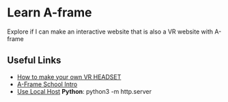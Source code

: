 # Learn A-frame
Explore if I can make an interactive website that is also a VR website
with A-frame

## Useful Links
- [How to make your own VR HEADSET](https://thewiredshopper.com/how-to-make-your-own-vr-headset/)
- [A-Frame School Intro](https://aframe.io/docs/1.0.0/introduction/)
- [Use Local Host](https://aframe.io/docs/1.0.0/introduction/installation.html) **Python**: python3 -m http.server
